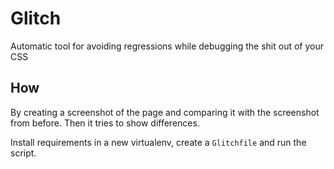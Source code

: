 # Glitch

Automatic tool for avoiding regressions while debugging the shit out of your CSS

## How

By creating a screenshot of the page and comparing it with the screenshot from before. Then it tries to show differences.

Install requirements in a new virtualenv, create a `Glitchfile` and run the script.
